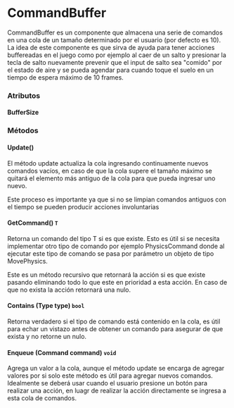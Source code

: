 # CommandBuffer

CommandBuffer es un componente que almacena una serie de comandos en una cola de un tamaño determinado por el usuario (por defecto es 10). La idea de este componente es que sirva de ayuda para tener acciones buffereadas en el juego como por ejemplo al caer de un salto y presionar la tecla de salto nuevamente prevenir que el input de salto sea "comido" por el estado de aire y se pueda agendar para cuando toque el suelo en un tiempo de espera máximo de 10 frames.

### Atributos

#### BufferSize

### Métodos

#### Update()

El método update actualiza la cola ingresando continuamente nuevos comandos vacíos, en caso de que la cola supere el tamaño máximo se quitará el elemento más antiguo de la cola para que pueda ingresar uno nuevo.

Este proceso es importante ya que si no se limpian comandos antiguos con el tiempo se pueden producir acciones involuntarias

#### GetCommand() `T`

Retorna un comando del tipo T si es que existe. Esto es útil si se necesita implementar otro tipo de comando por ejemplo PhysicsCommand donde al ejecutar este tipo de comando se pasa por parámetro un objeto de tipo MovePhysics.

Este es un método recursivo que retornará la acción si es que existe pasando eliminando todo lo que este en prioridad a esta acción. En caso de que no exista la acción retornará una nulo.

#### Contains (Type type) `bool`

Retorna verdadero si el tipo de comando está contenido en la cola, es útil para echar un vistazo antes de obtener un comando para asegurar de que exista y no retorne un nulo.

#### Enqueue (Command command) `void`

Agrega un valor a la cola, aunque el método update se encarga de agregar valores por si solo este método es útil para agregar nuevos comandos. Idealmente se deberá usar cuando el usuario presione un botón para realizar una acción, en luagr de realizar la acción directamente se ingresa a esta cola de comandos.
